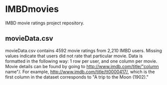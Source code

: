 # IMBDmovies
IMBD movie ratings project repository. 


## movieData.csv 
movieData.csv contains 4592 movie ratings from 2,210 IMBD users. Missing values indicate that users did not rate that particular movie. Data is formatted in the following way: 1 row per user, and one column per movie. Movie details can be found by going to http://www.imdb.com/title/"column name"/. For example, http://www.imdb.com/title/tt0000417/, which is the first column in the dataset corresponds to "A trip to the Moon (1902)."
